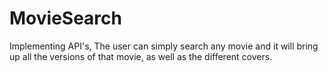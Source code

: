 # MovieSearch
Implementing API's, The user can simply search any movie and it will bring up all the versions of that movie, as well as the different covers.
